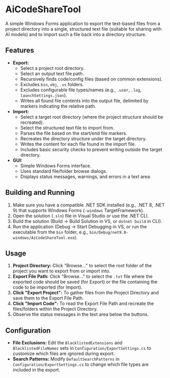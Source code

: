 ﻿
# AiCodeShareTool

A simple Windows Forms application to export the text-based files from a project directory into a single, structured text file (suitable for sharing with AI models) and to import such a file back into a directory structure.

## Features

*   **Export:**
    *   Select a project root directory.
    *   Select an output text file path.
    *   Recursively finds code/config files (based on common extensions).
    *   Excludes `bin`, `obj`, `.vs` folders.
    *   Excludes configurable file types/names (e.g., `.user`, `.log`, `launchSettings.json`).
    *   Writes all found file contents into the output file, delimited by markers indicating the relative path.
*   **Import:**
    *   Select a target root directory (where the project structure should be recreated).
    *   Select the structured text file to import from.
    *   Parses the file based on the start/end file markers.
    *   Recreates the directory structure under the target directory.
    *   Writes the content for each file found in the import file.
    *   Includes basic security checks to prevent writing outside the target directory.
*   **GUI:**
    *   Simple Windows Forms interface.
    *   Uses standard file/folder browse dialogs.
    *   Displays status messages, warnings, and errors in a text area.

## Building and Running

1.  Make sure you have a compatible .NET SDK installed (e.g., .NET 8, .NET 9) that supports Windows Forms (`-windows` TargetFramework).
2.  Open the solution (`.sln`) file in Visual Studio or use the .NET CLI.
3.  Build the solution (Build -> Build Solution in VS, or `dotnet build` in CLI).
4.  Run the application (Debug -> Start Debugging in VS, or run the executable from the `bin` folder, e.g., `bin/Debug/net9.0-windows/AiCodeShareTool.exe`).

## Usage

1.  **Project Directory:** Click "Browse..." to select the root folder of the project you want to export from or import into.
2.  **Export File Path:** Click "Browse..." to select the `.txt` file where the exported code should be saved (for Export) or the file containing the code to be imported (for Import).
3.  **Click "Export Project":** To gather files from the Project Directory and save them to the Export File Path.
4.  **Click "Import Code":** To read the Export File Path and recreate the files/folders within the Project Directory.
5.  Observe the status messages in the text area below the buttons.

## Configuration

*   **File Exclusions:** Edit the `BlacklistedExtensions` and `BlacklistedFileNames` sets in `Configuration/ExportSettings.cs` to customize which files are ignored during export.
*   **Search Patterns:** Modify `DefaultSearchPatterns` in `Configuration/ExportSettings.cs` to change which file types are included in the export.